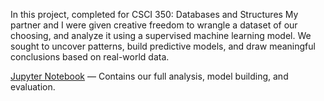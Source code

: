In this project, completed for CSCI 350: Databases and Structures
My partner and I were given creative freedom to wrangle a dataset of our choosing, and analyze it using a supervised machine learning model.
We sought to uncover patterns, build predictive models, and draw meaningful conclusions based on real-world data.

[Jupyter Notebook](FifaOveralls.ipynb) — Contains our full analysis, model building, and evaluation.
